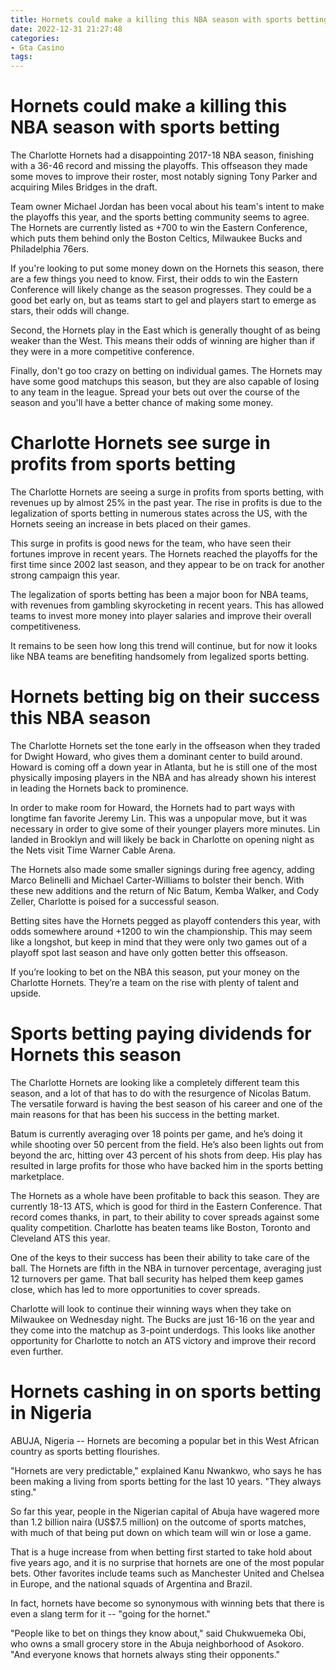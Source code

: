 ```yaml
---
title: Hornets could make a killing this NBA season with sports betting
date: 2022-12-31 21:27:48
categories:
- Gta Casino
tags:
---
```



#  Hornets could make a killing this NBA season with sports betting

The Charlotte Hornets had a disappointing 2017-18 NBA season, finishing with a 36-46 record and missing the playoffs. This offseason they made some moves to improve their roster, most notably signing Tony Parker and acquiring Miles Bridges in the draft.

Team owner Michael Jordan has been vocal about his team's intent to make the playoffs this year, and the sports betting community seems to agree. The Hornets are currently listed as +700 to win the Eastern Conference, which puts them behind only the Boston Celtics, Milwaukee Bucks and Philadelphia 76ers.

If you're looking to put some money down on the Hornets this season, there are a few things you need to know. First, their odds to win the Eastern Conference will likely change as the season progresses. They could be a good bet early on, but as teams start to gel and players start to emerge as stars, their odds will change.

Second, the Hornets play in the East which is generally thought of as being weaker than the West. This means their odds of winning are higher than if they were in a more competitive conference.

Finally, don't go too crazy on betting on individual games. The Hornets may have some good matchups this season, but they are also capable of losing to any team in the league. Spread your bets out over the course of the season and you'll have a better chance of making some money.

#  Charlotte Hornets see surge in profits from sports betting

The Charlotte Hornets are seeing a surge in profits from sports betting, with revenues up by almost 25% in the past year. The rise in profits is due to the legalization of sports betting in numerous states across the US, with the Hornets seeing an increase in bets placed on their games.

This surge in profits is good news for the team, who have seen their fortunes improve in recent years. The Hornets reached the playoffs for the first time since 2002 last season, and they appear to be on track for another strong campaign this year.

The legalization of sports betting has been a major boon for NBA teams, with revenues from gambling skyrocketing in recent years. This has allowed teams to invest more money into player salaries and improve their overall competitiveness.

It remains to be seen how long this trend will continue, but for now it looks like NBA teams are benefiting handsomely from legalized sports betting.

#  Hornets betting big on their success this NBA season

The Charlotte Hornets set the tone early in the offseason when they traded for Dwight Howard, who gives them a dominant center to build around. Howard is coming off a down year in Atlanta, but he is still one of the most physically imposing players in the NBA and has already shown his interest in leading the Hornets back to prominence.

In order to make room for Howard, the Hornets had to part ways with longtime fan favorite Jeremy Lin. This was a unpopular move, but it was necessary in order to give some of their younger players more minutes. Lin landed in Brooklyn and will likely be back in Charlotte on opening night as the Nets visit Time Warner Cable Arena.

The Hornets also made some smaller signings during free agency, adding Marco Belinelli and Michael Carter-Williams to bolster their bench. With these new additions and the return of Nic Batum, Kemba Walker, and Cody Zeller, Charlotte is poised for a successful season.

Betting sites have the Hornets pegged as playoff contenders this year, with odds somewhere around +1200 to win the championship. This may seem like a longshot, but keep in mind that they were only two games out of a playoff spot last season and have only gotten better this offseason.

If you’re looking to bet on the NBA this season, put your money on the Charlotte Hornets. They’re a team on the rise with plenty of talent and upside.

#  Sports betting paying dividends for Hornets this season

The Charlotte Hornets are looking like a completely different team this season, and a lot of that has to do with the resurgence of Nicolas Batum. The versatile forward is having the best season of his career and one of the main reasons for that has been his success in the betting market.

Batum is currently averaging over 18 points per game, and he’s doing it while shooting over 50 percent from the field. He’s also been lights out from beyond the arc, hitting over 43 percent of his shots from deep. His play has resulted in large profits for those who have backed him in the sports betting marketplace.

The Hornets as a whole have been profitable to back this season. They are currently 18-13 ATS, which is good for third in the Eastern Conference. That record comes thanks, in part, to their ability to cover spreads against some quality competition. Charlotte has beaten teams like Boston, Toronto and Cleveland ATS this year.

One of the keys to their success has been their ability to take care of the ball. The Hornets are fifth in the NBA in turnover percentage, averaging just 12 turnovers per game. That ball security has helped them keep games close, which has led to more opportunities to cover spreads.

Charlotte will look to continue their winning ways when they take on Milwaukee on Wednesday night. The Bucks are just 16-16 on the year and they come into the matchup as 3-point underdogs. This looks like another opportunity for Charlotte to notch an ATS victory and improve their record even further.

#  Hornets cashing in on sports betting in Nigeria

ABUJA, Nigeria -- Hornets are becoming a popular bet in this West African country as sports betting flourishes.

"Hornets are very predictable," explained Kanu Nwankwo, who says he has been making a living from sports betting for the last 10 years. "They always sting."

So far this year, people in the Nigerian capital of Abuja have wagered more than 1.2 billion naira (US$7.5 million) on the outcome of sports matches, with much of that being put down on which team will win or lose a game.

That is a huge increase from when betting first started to take hold about five years ago, and it is no surprise that hornets are one of the most popular bets. Other favorites include teams such as Manchester United and Chelsea in Europe, and the national squads of Argentina and Brazil.

In fact, hornets have become so synonymous with winning bets that there is even a slang term for it -- "going for the hornet."

"People like to bet on things they know about," said Chukwuemeka Obi, who owns a small grocery store in the Abuja neighborhood of Asokoro. "And everyone knows that hornets always sting their opponents."